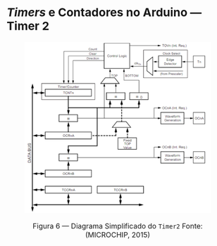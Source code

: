 <style scoped>
    ul, ol {
        font-size: 14px;
    }
    figcaption {
        font-size: 12px;
        text-align: center;
    }
    h2 {
        font-size: 26px;
    }
    h3 {
        font-size: 22px;
    }
    p {
        font-size: 16px;
    }
</style>

## _Timers_ e Contadores no Arduino — Timer 2

<figure markdown="1">

<!-- _class: transparent -->
![centered-img](./img/timer2-block-diagram.png)

<figcaption markdown="1">

Figura 6 — Diagrama Simplificado do `Timer2` Fonte: (MICROCHIP, 2015)

</figcaption>
</figure>

